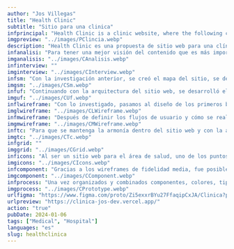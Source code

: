 ```yaml
---
author: "Jos Villegas"
title: "Health Clinic"
subtitle: "Sitio para una clinica"
infprincipal: "Health Clinic is a clinic website, where the following characteristics are shown: about us, specialties, medical staff, among others."
imgpreview: "../images/PClincia.webp"
description: "Health Clinic es una propuesta de sitio web para una clínica en la que se muestra información detallada sobre los servicios que ofrece y quiénes son los especialistas a cargo de la atención, también cada especialidad proporcionada e información complementaria sobre la clínica."
infanalisi: "Para tener una mejor visión del contenido que es más importante y cómo se distribuiría mejor por las secciones o páginas, Se exploraron otras plataformas que ofrecen servicios similares a la propuesta, comparando los puntos clave y repetidos entre cada uno de estos:"
imganalisis: "../images/CAnalisis.webp"
infinterview: ""
imginterview: "../images/CInterview.webp"
infsm: "Con la investigación anterior, se creó el mapa del sitio, se definieron las opciones de navegación más relevantes, entre las que tenemos: Inicio, Sobre Nosotros, Servicios, Especialidades, Personal Médico y Cita Online, etc, teniendo en cuenta que cada uno proporcionaría la información más relevante. y limpio para facilitar la navegación."
imgsm: "../images/CSm.webp"
infuf: "Continuando con la arquitectura del sitio web, se desarrolló el flujo de tareas que los usuarios tendrían que realizar. Estos pasos identifican y consideran cómo cada tarea está conectada entre sí para facilitar la navegación dentro de la plataforma."
imguf: "../images/CUf.webp"
inflwireframe: "Con lo investigado, pasamos al diseño de los primeros bocetos y verificamos que se están cumpliendo los flujos y la navegación requeridos dentro del sitio web."
imglwireframe: "../images/CLWireframe.webp"
infmwireframe: "Después de definir los flujos de usuario y cómo se realizó la navegación principal, comenzamos con el diseño de los primeros wireframes de fidelidad media para tener una mejor visión de cómo se pensaba la idea de las vistas:"
imgmwireframe: "../images/CMWireframe.webp"
inftc: "Para que se mantenga la armonía dentro del sitio web y con la ayuda de la investigación en plataformas similares, se definieron los colores y la tipografía utilizada en todo el sitio web."
imgtc: "../images/CTc.webp"
infgrid: ""
imggrid: "../images/CGrid.webp"
inficons: "Al ser un sitio web para el área de salud, uno de los puntos clave fueron los iconos, que tenía que tener una relación con lo que se quería explicar si presentaban un título o un párrafo acompañado o ninguno de estos."
imgicons: "../images/CIcons.webp"
infcomponent: "Gracias a los wireframes de fidelidad media, fue posible encontrar secciones donde ciertos puntos eran repetitivos y tenían estados, por lo tanto, se crearon componentes que ayudarán a que el diseño sea más rápido y su desarrollo futuro más factible."
imgcomponent: "../images/CComponent.webp"
infprocess: "Una vez organizados y combinados componentes, colores, tipografía, imágenes, etc., se podría realizar el diseño final de cada página y sección del sitio web."
imgprocess: "../images/CPrototype.webp"
urlfigma: "https://www.figma.com/proto/Zi5exxrBYu27FfaqipCxJA/Clinica?page-id=1%3A4&node-id=1-33&viewport=299%2C477%2C0.02&t=R4j4Nfh34YDmaouh-9&scaling=scale-down&content-scaling=fixed&starting-point-node-id=1%3A33&show-proto-sidebar=1"
urlpreview: "https://clinica-jos-dev.vercel.app/"
action: "true"
pubDate: 2024-01-06
tags: ["Medical", "Hospital"]
languages: "es"
slug: healthclinica
---
```

